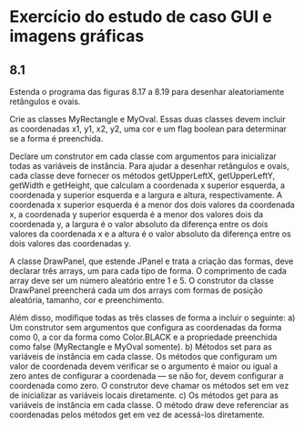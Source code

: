 # Exercício do estudo de caso GUI e imagens gráficas
## 8.1 
Estenda o programa das figuras 8.17 a 8.19 para desenhar aleatoriamente retângulos e ovais. 

Crie as classes MyRectangle e MyOval.
Essas duas classes devem incluir as coordenadas x1, y1, x2, y2, uma cor e um flag boolean para determinar se a forma é preenchida.

Declare um construtor em cada classe com argumentos para inicializar todas as variáveis de instância. 
Para ajudar a desenhar retângulos e ovais, cada classe deve fornecer os métodos getUpperLeftX, getUpperLeftY, getWidth e getHeight, que calculam a coordenada x superior esquerda, a coordenada y superior esquerda e a largura e altura, respectivamente. 
A coordenada x superior esquerda é a menor dos dois valores da coordenada x, a coordenada y superior esquerda é a menor dos valores dois da coordenada y, a largura é o valor absoluto da diferença entre os dois valores da coordenada x e a altura é o valor absoluto da diferença entre os dois valores das coordenadas y.

A classe DrawPanel, que estende JPanel e trata a criação das formas, deve declarar três arrays, um para cada tipo de forma. 
O comprimento de cada array deve ser um número aleatório entre 1 e 5. 
O construtor da classe DrawPanel preencherá cada um dos arrays com formas de posição aleatória, tamanho, cor e preenchimento.

Além disso, modifique todas as três classes de forma a incluir o seguinte:
a) Um construtor sem argumentos que configura as coordenadas da forma como 0, a cor da forma como Color.BLACK e a propriedade preenchida como false (MyRectangle e MyOval somente).
b) Métodos set para as variáveis de instância em cada classe. Os métodos que configuram um valor de coordenada devem verificar se
o argumento é maior ou igual a zero antes de configurar a coordenada — se não for, devem configurar a coordenada como zero. O
construtor deve chamar os métodos set em vez de inicializar as variáveis locais diretamente.
c) Os métodos get para as variáveis de instância em cada classe. O método draw deve referenciar as coordenadas pelos métodos get em
vez de acessá-los diretamente.